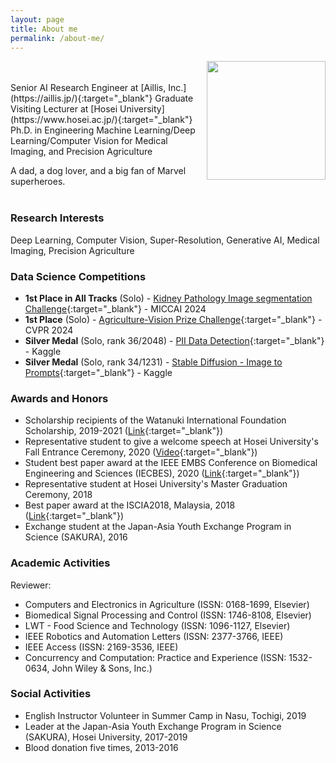 ```yaml
---
layout: page
title: About me
permalink: /about-me/
---
```

<img align="right" src="{{ site.baseurl }}/images/quan_profile.png" width="190"/>
<br/><br/>
Senior AI Research Engineer at [Aillis, Inc.](https://aillis.jp/){:target="_blank"}  
Graduate Visiting Lecturer at [Hosei University](https://www.hosei.ac.jp/){:target="_blank"}  
Ph.D. in Engineering  
Machine Learning/Deep Learning/Computer Vision for Medical Imaging, and Precision Agriculture  

A dad, a dog lover, and a big fan of Marvel superheroes.
<br/><br/>

### Research Interests

Deep Learning, Computer Vision, Super-Resolution, Generative AI, Medical Imaging, Precision Agriculture

### Data Science Competitions
- **1st Place in All Tracks** (Solo) - [Kidney Pathology Image segmentation Challenge](https://sites.google.com/view/kpis2024/){:target="_blank"} - MICCAI 2024
- **1st Place** (Solo) - [Agriculture-Vision Prize Challenge](https://www.agriculture-vision.com/agriculture-vision-2024/prize-challenge-2024){:target="_blank"} - CVPR 2024
- **Silver Medal** (Solo, rank 36/2048) - [PII Data Detection](https://www.kaggle.com/competitions/pii-detection-removal-from-educational-data){:target="_blank"} - Kaggle
- **Silver Medal** (Solo, rank 34/1231) - [Stable Diffusion - Image to Prompts](https://www.kaggle.com/competitions/stable-diffusion-image-to-prompts){:target="_blank"} - Kaggle

### Awards and Honors

- Scholarship recipients of the Watanuki International Foundation Scholarship, 2019-2021 ([Link](http://wisf.sakura.ne.jp/){:target="_blank"})
- Representative student to give a welcome speech at Hosei University's Fall Entrance Ceremony, 2020 ([Video](https://youtu.be/bxnbH1GMwYQ?t=1334){:target="_blank"})
- Student best paper award at the IEEE EMBS Conference on Biomedical Engineering and Sciences (IECBES), 2020 ([Link](https://iist.hosei.ac.jp/2021/04/03/iist-student-quan-huu-cap-won-student-the-best-paper-award/){:target="_blank"})
- Representative student at Hosei University's Master Graduation Ceremony, 2018
- Best paper award at the ISCIA2018, Malaysia, 2018 ([Link](https://www.hosei.ac.jp/gs/NEWS/topics/jusho/180802/?auth=9abbb458a78210eb174f4bdd385bcf54){:target="_blank"})
- Exchange student at the Japan-Asia Youth Exchange Program in Science (SAKURA), 2016

### Academic Activities

Reviewer:
- Computers and Electronics in Agriculture (ISSN: 0168-1699, Elsevier)
- Biomedical Signal Processing and Control (ISSN: 1746-8108, Elsevier)
- LWT - Food Science and Technology (ISSN: 1096-1127, Elsevier)
- IEEE Robotics and Automation Letters (ISSN: 2377-3766, IEEE)
- IEEE Access (ISSN: 2169-3536, IEEE)
- Concurrency and Computation: Practice and Experience (ISSN: 1532-0634, John Wiley & Sons, Inc.)

### Social Activities

- English Instructor Volunteer in Summer Camp in Nasu, Tochigi, 2019
- Leader at the Japan-Asia Youth Exchange Program in Science (SAKURA), Hosei University, 2017-2019
- Blood donation five times, 2013-2016
